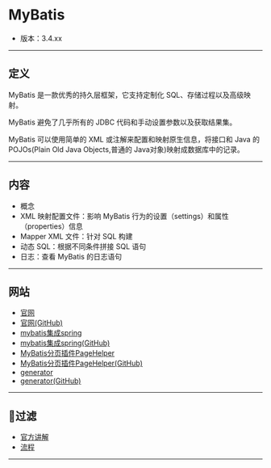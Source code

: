 #   MyBatis

-   版本：3.4.xx

----

##  定义

MyBatis 是一款优秀的持久层框架，它支持定制化 SQL、存储过程以及高级映射。

MyBatis 避免了几乎所有的 JDBC 代码和手动设置参数以及获取结果集。

MyBatis 可以使用简单的 XML 或注解来配置和映射原生信息，将接口和 Java 的 POJOs(Plain Old Java Objects,普通的 Java对象)映射成数据库中的记录。

----

##  内容
-   概念
-   XML 映射配置文件：影响 MyBatis 行为的设置（settings）和属性（properties）信息
-   Mapper XML 文件：针对 SQL 构建
-   动态 SQL：根据不同条件拼接 SQL 语句
-   日志：查看 MyBatis 的日志语句

----

##  网站
-   [官网](http://www.mybatis.org/mybatis-3/zh/index.html)
-   [官网(GitHub)](https://github.com/mybatis/mybatis-3)
-   [mybatis集成spring](http://www.mybatis.org/spring/zh/index.html)
-   [mybatis集成spring(GitHub)](https://github.com/mybatis/spring)
-   [MyBatis分页插件PageHelper](https://pagehelper.github.io/)
-   [MyBatis分页插件PageHelper(GitHub)](https://github.com/pagehelper/Mybatis-PageHelper)
-   [generator](http://www.mybatis.org/generator/)
-   [generator(GitHub)](https://github.com/mybatis/generator)

----

##  过滤
-   [官方讲解](org.md)
-   [流程](chain.md)

----

